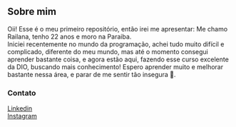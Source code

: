 <h2> Sobre mim </h2>

<p> Oii! Esse é o meu primeiro repositório, então irei me apresentar: Me chamo Railana, tenho 22 anos e moro na Paraiba. <br>
Iniciei recentemente no mundo da programação, achei tudo muito difícil e complicado, diferente do meu mundo, mas até o momento consegui aprender bastante coisa, e agora estão aqui, fazendo esse curso excelente da DIO, buscando mais conhecimento! Espero aprender muito e melhorar bastante nessa área, e parar de me sentir tão insegura 🙂.<br>

<h3> Contato </h3>

<a href="https://www.linkedin.com/in/railana-ramos/">Linkedin</a> <br>
<a href="https://www.instagram.com/rhooyzita/">Instagram</a>
